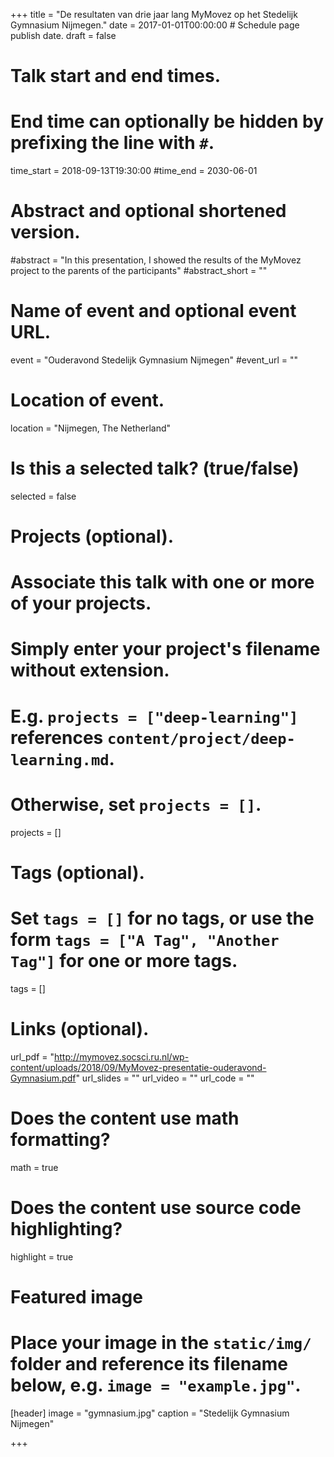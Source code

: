 +++
title = "De resultaten van drie jaar lang MyMovez op het Stedelijk Gymnasium Nijmegen."
date = 2017-01-01T00:00:00  # Schedule page publish date.
draft = false

# Talk start and end times.
#   End time can optionally be hidden by prefixing the line with `#`.
time_start = 2018-09-13T19:30:00
#time_end = 2030-06-01

# Abstract and optional shortened version.
#abstract = "In this presentation, I showed the results of the MyMovez project to the parents of the participants"
#abstract_short = ""

# Name of event and optional event URL.
event = "Ouderavond Stedelijk Gymnasium Nijmegen"
#event_url = ""

# Location of event.
location = "Nijmegen, The Netherland"

# Is this a selected talk? (true/false)
selected = false

# Projects (optional).
#   Associate this talk with one or more of your projects.
#   Simply enter your project's filename without extension.
#   E.g. `projects = ["deep-learning"]` references `content/project/deep-learning.md`.
#   Otherwise, set `projects = []`.
projects = []

# Tags (optional).
#   Set `tags = []` for no tags, or use the form `tags = ["A Tag", "Another Tag"]` for one or more tags.
tags = []

# Links (optional).
url_pdf = "http://mymovez.socsci.ru.nl/wp-content/uploads/2018/09/MyMovez-presentatie-ouderavond-Gymnasium.pdf"
url_slides = ""
url_video = ""
url_code = ""

# Does the content use math formatting?
math = true

# Does the content use source code highlighting?
highlight = true

# Featured image
# Place your image in the `static/img/` folder and reference its filename below, e.g. `image = "example.jpg"`.
[header]
image = "gymnasium.jpg"
caption = "Stedelijk Gymnasium Nijmegen"

+++
